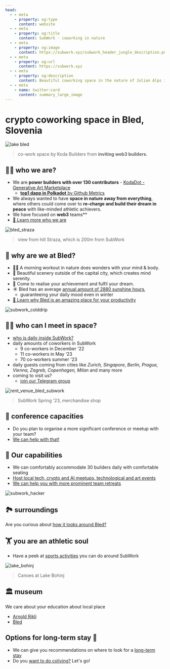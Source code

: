 ```yaml
---
head:
  - - meta
    - property: og:type
      content: website
  - - meta
    - property: og:title
      content: SubWork - coworking in nature
  - - meta
    - property: og:image
      content: https://subwork.xyz/subwork_header_jungle_description.png
  - - meta
    - property: og:url
      content: https://subwork.xyz
  - - meta
    - property: og:description
      content: Beautiful coworking space in the nature of Julian Alps in Bled, Slovenia
  - - meta
    - name: twitter:card
      content: summary_large_image
---
```


# crypto coworking space in Bled, Slovenia <Badge type="warning" text="beta" />

![lake bled](pics/subwork_hero.png)

> co-work space by Koda Builders from **inviting web3 builders.**

👨‍🏭 who we are?
---
-  We are **power builders with over 130 contributors** - [KodaDot - Generative Art Marketplace](https://twitter.com/kodadot)
   - [**top1 dapp in Polkadot** by Github Metrics](https://github.com/topics/polkadot)
- We always wanted to have **space in nature away from everything**, where others could come over to **re-charge and build their dream in peace** with like-minded athletic achievers.
- We have focused on **web3** teams**
- [📖 Learn more who we are](./who-we-are.md)


![bled_straza](pics/bled_from_straza.png)
> view from hill Straza, which is 200m from SubWork

🤔 why are we at Bled?
---

- 🏃‍♂️ A morning workout in nature does wonders with your mind & body.
- 🚴 Beautiful scenery outside of the capital city, which creates mind serenity.
- 💨 Come to realise your achievement and fulfil your dream.
-  ☀️ Bled has an average [annual amount of 2880 sunshine hours](https://weatherandclimate.co.uk/slovenia/lake-bled-4044834/),
   -  guaranteeing your daily mood even in winter
- [📖 Learn why Bled is an amazing place for your productivity](./why-did-we-choose-bled.md)

![subwork_colddrip](pics/subwork_colddrip.jpg)

👩‍💻 who can I meet in space?
---

- [who is daily inside SubWork?](./family-members-in-subwork.md)
- daily amounts of coworkers in SubWork
  - 9 co-workers in December ‘22
  - 11 co-workers in May ‘23
  - 70 co-workers summer '23
- daily guests coming from cities like _Zurich, Singapore, Berlin, Prague, Vienna, Zagreb, Copenhagen, Milan_ and many more
- coming to visit us?
  - [join our Telegram group](./contact.md)

![rent_venue_bled_subwork](pics/subwork_venue.png)
> SubWork Spring '23, merchandise shop

👔 conference capacities
---

- Do you plan to organise a more significant conference or meetup with your team? 
- [We can help with that!](./company-retreat.md)

🧘 Our capabilities
---
- We can comfortably accommodate 30 builders daily with comfortable seating
- [Host local tech, crypto and AI meetups, technological and art events](./rent-subwork-venue-in-bled.md)
- [We can help you with more prominent team retreats](./company-retreat.md)

![subwork_hacker](./pics/subwork_hacker_zoom.png)


🏞  surroundings
---
Are you curious about [how it looks around Bled?](./surroundings.md)

🏋️ you are an athletic soul
---

- Have a peek at [sports activities](./sports-activities-around-bled.md) you can do around SubWork

![lake_bohinj](pics/lake_bohinj_canoes.png)
> Canoes at Lake Bohinj

🏛 museum
---
We care about your education about local place

- [Arnold Rikli](https://en.wikipedia.org/wiki/Arnold_Rikli)
- [Bled](https://en.wikipedia.org/wiki/Bled)

Options for long-term stay 🏡 
---
- We can give you recommendations on where to look for a [long-term stay](/long-term-stay-in-bled.md)
- Do you [want to do coliving?](./coliving-in-bled.md) Let's go!
